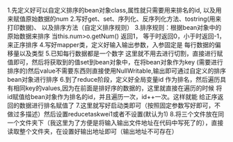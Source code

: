 1.先定义好可以自定义排序的bean对象class,属性就只需要用来排名的id, 以及用来赋值原始数据的num
2.写好get、set、序列化、反序列化方法、tostring(用来打印数据)、 以及排序方法（自定义排序规则）
3.排序规则：根据bean对象中的原始数据来排序 当this.num>o.getNum() 返回1， 等于时返回0，小于时返回-1， 来正序排序
4.写好mapper类，定义好输入输出参数，入参固定是 每行数据的偏移量以及类型
5.已知每行数据都是一个数字 这里就不用去进行切割，直接进行赋值即可，然后将获取到的值set到bean对象中，在将bean对象作为key
(需要进行排序的)然后value不需要东西则直接使用NullWritable,输出即可通过自定义的排序bean对象进行排序
6.到了reduce阶段，定义好全局变量id 作为排名，然后遍历具有相同key的values,因为在前面是排好序的数据的，这里就直接在遍历的时候
将id赋值给bean对象作为排名的id，并且遍历一次，id++一次。这样就能 给正序返回的数据进行排名赋值了
7.这里就写好启动类即可（按照固定参数写好即可，不做过多描述）然后设置reducetaskwei1或者不设置(默认为1)
8.将三个文件放在同一个文件夹下（我这里为了方便是将输入输出文件地址在代码中写死了的），直接读取整个文件夹，在设置好输出地址即可（输出地址不可存在）
